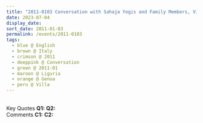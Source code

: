 ```yaml
---
title: "2011-0103 Conversation with Sahaja Yogis and Family Members, Villa, Genoa, Liguria, Italy"
date: 2023-07-04
display_date: 
sort_date: 2011-01-03
permalink: /events/2011-0103
tags:
  - blue @ English
  - brown @ Italy
  - crimson @ 2011
  - deeppink @ Conversation
  - green @ 2011-01
  - maroon @ Liguria
  - orange @ Genoa
  - peru @ Villa
---
```


<br>

<wave-list>
  <list-title color="DarkSeaGreen" width="55">Key Quotes</list-title>
  <list-item color="BlanchedAlmond" width="280"><b>Q1:</b> <i></i></list-item>
  <list-item color="Lavender" width="280"><b>Q2:</b> <i></i></list-item>
</wave-list>

<br>

<wave-list>
  <list-title color="DarkSeaGreen" width="55">Comments</list-title>
  <list-item color="BlanchedAlmond" width="280"><b>C1:</b> <i></i></list-item>
  <list-item color="Lavender" width="280"><b>C2:</b> <i></i></list-item>
</wave-list>